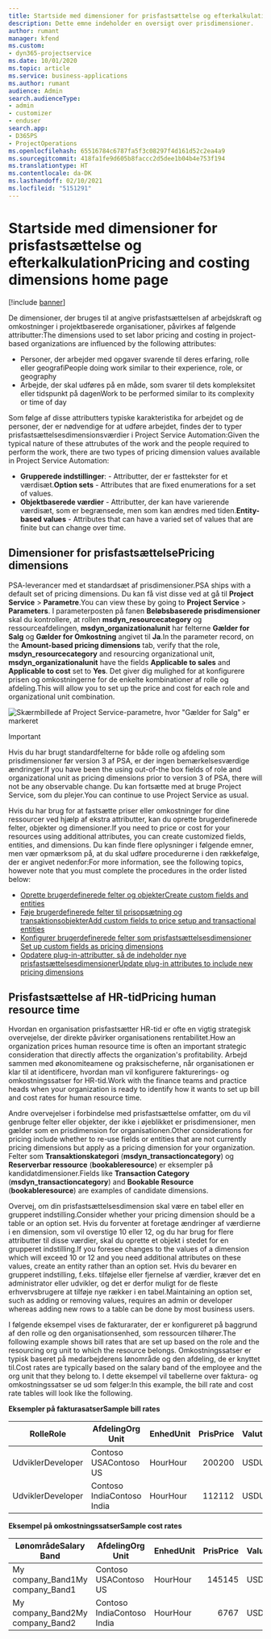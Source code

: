 ```yaml
---
title: Startside med dimensioner for prisfastsættelse og efterkalkulation
description: Dette emne indeholder en oversigt over prisdimensioner.
author: rumant
manager: kfend
ms.custom:
- dyn365-projectservice
ms.date: 10/01/2020
ms.topic: article
ms.service: business-applications
ms.author: rumant
audience: Admin
search.audienceType:
- admin
- customizer
- enduser
search.app:
- D365PS
- ProjectOperations
ms.openlocfilehash: 65516784c6787fa5f3c08297f4d161d52c2ea4a9
ms.sourcegitcommit: 418fa1fe9d605b8faccc2d5dee1b04b4e753f194
ms.translationtype: HT
ms.contentlocale: da-DK
ms.lasthandoff: 02/10/2021
ms.locfileid: "5151291"
---
```

# <a name="pricing-and-costing-dimensions-home-page"></a><span data-ttu-id="d66d7-103">Startside med dimensioner for prisfastsættelse og efterkalkulation</span><span class="sxs-lookup"><span data-stu-id="d66d7-103">Pricing and costing dimensions home page</span></span>

[!include [banner](../includes/psa-now-project-operations.md)]

<span data-ttu-id="d66d7-104">De dimensioner, der bruges til at angive prisfastsættelsen af arbejdskraft og omkostninger i projektbaserede organisationer, påvirkes af følgende attributter:</span><span class="sxs-lookup"><span data-stu-id="d66d7-104">The dimensions used to set labor pricing and costing in project-based organizations are influenced by the following attributes:</span></span>

- <span data-ttu-id="d66d7-105">Personer, der arbejder med opgaver svarende til deres erfaring, rolle eller geografi</span><span class="sxs-lookup"><span data-stu-id="d66d7-105">People doing work similar to their experience, role, or geography</span></span>
- <span data-ttu-id="d66d7-106">Arbejde, der skal udføres på en måde, som svarer til dets kompleksitet eller tidspunkt på dagen</span><span class="sxs-lookup"><span data-stu-id="d66d7-106">Work to be performed similar to its complexity or time of day</span></span>

<span data-ttu-id="d66d7-107">Som følge af disse attributters typiske karakteristika for arbejdet og de personer, der er nødvendige for at udføre arbejdet, findes der to typer prisfastsættelsesdimensionsværdier i Project Service Automation:</span><span class="sxs-lookup"><span data-stu-id="d66d7-107">Given the typical nature of these attrubutes of the work and the people required to perform the work, there are two types of pricing dimension values available in Project Service Automation:</span></span> 

- <span data-ttu-id="d66d7-108">**Grupperede indstillinger**: - Attributter, der er fasttekster for et værdisæt.</span><span class="sxs-lookup"><span data-stu-id="d66d7-108">**Option sets** - Attributes that are fixed enumerations for a set of values.</span></span>
- <span data-ttu-id="d66d7-109">**Objektbaserede værdier** - Attributter, der kan have varierende værdisæt, som er begrænsede, men som kan ændres med tiden.</span><span class="sxs-lookup"><span data-stu-id="d66d7-109">**Entity-based values** - Attributes that can have a varied set of values that are finite but can change over time.</span></span>

## <a name="pricing-dimensions"></a><span data-ttu-id="d66d7-110">Dimensioner for prisfastsættelse</span><span class="sxs-lookup"><span data-stu-id="d66d7-110">Pricing dimensions</span></span>

<span data-ttu-id="d66d7-111">PSA-leverancer med et standardsæt af prisdimensioner.</span><span class="sxs-lookup"><span data-stu-id="d66d7-111">PSA ships with a default set of pricing dimensions.</span></span> <span data-ttu-id="d66d7-112">Du kan få vist disse ved at gå til **Project Service** > **Parametre**.</span><span class="sxs-lookup"><span data-stu-id="d66d7-112">You can view these by going to **Project Service** > **Parameters**.</span></span> <span data-ttu-id="d66d7-113">I parameterposten på fanen **Beløbsbaserede prisdimensioner** skal du kontrollere, at rollen **msdyn_resourcecategory** og ressourceafdelingen, **msdyn_organizationalunit** har felterne **Gælder for Salg** og **Gælder for Omkostning** angivet til **Ja**.</span><span class="sxs-lookup"><span data-stu-id="d66d7-113">In the parameter record, on the **Amount-based pricing dimensions** tab, verify that the role, **msdyn_resourcecategory** and resourcing organizational unit, **msdyn_organizationalunit** have the fields **Applicable to sales** and **Applicable to cost** set to **Yes**.</span></span> <span data-ttu-id="d66d7-114">Det giver dig mulighed for at konfigurere prisen og omkostningerne for de enkelte kombinationer af rolle og afdeling.</span><span class="sxs-lookup"><span data-stu-id="d66d7-114">This will allow you to set up the price and cost for each role and organizational unit combination.</span></span>

![Skærmbillede af Project Service-parametre, hvor "Gælder for Salg" er markeret](media/PS-OOB-parameters.png)

> [!IMPORTANT]
> <span data-ttu-id="d66d7-116">Hvis du har brugt standardfelterne for både rolle og afdeling som prisdimensioner før version 3 af PSA, er der ingen bemærkelsesværdige ændringer.</span><span class="sxs-lookup"><span data-stu-id="d66d7-116">If you have been the using out-of-the box fields of role and organizational unit as pricing dimensions prior to version 3 of PSA, there will not be any observable change.</span></span> <span data-ttu-id="d66d7-117">Du kan fortsætte med at bruge Project Service, som du plejer.</span><span class="sxs-lookup"><span data-stu-id="d66d7-117">You can continue to use Project Service as usual.</span></span> 

<span data-ttu-id="d66d7-118">Hvis du har brug for at fastsætte priser eller omkostninger for dine ressourcer ved hjælp af ekstra attributter, kan du oprette brugerdefinerede felter, objekter og dimensioner.</span><span class="sxs-lookup"><span data-stu-id="d66d7-118">If you need to price or cost for your resources using additional attributes, you can create customized fields, entities, and dimensions.</span></span> <span data-ttu-id="d66d7-119">Du kan finde flere oplysninger i følgende emner, men vær opmærksom på, at du skal udføre procedurerne i den rækkefølge, der er angivet nedenfor:</span><span class="sxs-lookup"><span data-stu-id="d66d7-119">For more information, see the following topics, however note that you must complete the procedures in the order listed below:</span></span>

- [<span data-ttu-id="d66d7-120">Oprette brugerdefinerede felter og objekter</span><span class="sxs-lookup"><span data-stu-id="d66d7-120">Create custom fields and entities</span></span>](create-custom-fields-entities.md)
- [<span data-ttu-id="d66d7-121">Føje brugerdefinerede felter til prisopsætning og transaktionsobjekter</span><span class="sxs-lookup"><span data-stu-id="d66d7-121">Add custom fields to price setup and transactional entities</span></span>](field-references.md)
- [<span data-ttu-id="d66d7-122">Konfigurer brugerdefinerede felter som prisfastsættelsesdimensioner </span><span class="sxs-lookup"><span data-stu-id="d66d7-122">Set up custom fields as pricing dimensions</span></span>](set-up-pricing-dimensions.md)
- [<span data-ttu-id="d66d7-123">Opdatere plug-in-attributter, så de indeholder nye prisfastsættelsesdimensioner</span><span class="sxs-lookup"><span data-stu-id="d66d7-123">Update plug-in attributes to include new pricing dimensions</span></span>](update-plug-in-attributes.md)

## <a name="pricing-human-resource-time"></a><span data-ttu-id="d66d7-124">Prisfastsættelse af HR-tid</span><span class="sxs-lookup"><span data-stu-id="d66d7-124">Pricing human resource time</span></span>
<span data-ttu-id="d66d7-125">Hvordan en organisation prisfastsætter HR-tid er ofte en vigtig strategisk overvejelse, der direkte påvirker organisationens rentabilitet.</span><span class="sxs-lookup"><span data-stu-id="d66d7-125">How an organization prices human resource time is often an important strategic consideration that directly affects the organization's profitability.</span></span> <span data-ttu-id="d66d7-126">Arbejd sammen med økonomiteamene og praksischeferne, når organisationen er klar til at identificere, hvordan man vil konfigurere fakturerings- og omkostningssatser for HR-tid.</span><span class="sxs-lookup"><span data-stu-id="d66d7-126">Work with the finance teams and practice heads when your organization is ready to identify how it wants to set up bill and cost rates for human resource time.</span></span>

<span data-ttu-id="d66d7-127">Andre overvejelser i forbindelse med prisfastsættelse omfatter, om du vil genbruge felter eller objekter, der ikke i øjeblikket er prisdimensioner, men gælder som en prisdimension for organisationen.</span><span class="sxs-lookup"><span data-stu-id="d66d7-127">Other considerations for pricing include whether to re-use fields or entities that are not currently pricing dimensions but apply as a pricing dimension for your organization.</span></span> <span data-ttu-id="d66d7-128">Felter som **Transaktionskategori** (**msdyn_transactioncategory**) og **Reserverbar ressource** (**bookableresource**) er eksempler på kandidatdimensioner.</span><span class="sxs-lookup"><span data-stu-id="d66d7-128">Fields like **Transaction Category** (**msdyn_transactioncategory**) and **Bookable Resource** (**bookableresource**) are examples of candidate dimensions.</span></span> 

<span data-ttu-id="d66d7-129">Overvej, om din prisfastsættelsesdimension skal være en tabel eller en grupperet indstilling.</span><span class="sxs-lookup"><span data-stu-id="d66d7-129">Consider whether your pricing dimension should be a table or an option set.</span></span> <span data-ttu-id="d66d7-130">Hvis du forventer at foretage ændringer af værdierne i en dimension, som vil overstige 10 eller 12, og du har brug for flere attributter til disse værdier, skal du oprette et objekt i stedet for en grupperet indstilling.</span><span class="sxs-lookup"><span data-stu-id="d66d7-130">If you foresee changes to the values of a dimension which will exceed 10 or 12 and you need additional attributes on these values, create an entity rather than an option set.</span></span> <span data-ttu-id="d66d7-131">Hvis du bevarer en grupperet indstilling, f.eks. tilføjelse eller fjernelse af værdier, kræver det en administrator eller udvikler, og det er derfor muligt for de fleste erhvervsbrugere at tilføje nye rækker i en tabel.</span><span class="sxs-lookup"><span data-stu-id="d66d7-131">Maintaining an option set, such as adding or removing values, requires an admin or developer whereas adding new rows to a table can be done by most business users.</span></span>

<span data-ttu-id="d66d7-132">I følgende eksempel vises de fakturarater, der er konfigureret på baggrund af den rolle og den organisationsenhed, som ressourcen tilhører.</span><span class="sxs-lookup"><span data-stu-id="d66d7-132">The following example shows bill rates that are set up based on the role and the resourcing org unit to which the resource belongs.</span></span> <span data-ttu-id="d66d7-133">Omkostningssatser er typisk baseret på medarbejderens lønområde og den afdeling, de er knyttet til.</span><span class="sxs-lookup"><span data-stu-id="d66d7-133">Cost rates are typically based on the salary band of the employee and the org unit that they belong to.</span></span> <span data-ttu-id="d66d7-134">I dette eksempel vil tabellerne over faktura- og omkostningssatser se ud som følger:</span><span class="sxs-lookup"><span data-stu-id="d66d7-134">In this example, the bill rate and cost rate tables will look like the following.</span></span>

<span data-ttu-id="d66d7-135">**Eksempler på fakturasatser**</span><span class="sxs-lookup"><span data-stu-id="d66d7-135">**Sample bill rates**</span></span>

| <span data-ttu-id="d66d7-136">Rolle</span><span class="sxs-lookup"><span data-stu-id="d66d7-136">Role</span></span>        | <span data-ttu-id="d66d7-137">Afdeling</span><span class="sxs-lookup"><span data-stu-id="d66d7-137">Org Unit</span></span>    |<span data-ttu-id="d66d7-138">Enhed</span><span class="sxs-lookup"><span data-stu-id="d66d7-138">Unit</span></span>      |<span data-ttu-id="d66d7-139">Pris</span><span class="sxs-lookup"><span data-stu-id="d66d7-139">Price</span></span>      |<span data-ttu-id="d66d7-140">Valuta</span><span class="sxs-lookup"><span data-stu-id="d66d7-140">Currency</span></span>  |
| ------------|-------------|----------|----------:|----------|
| <span data-ttu-id="d66d7-141">Udvikler</span><span class="sxs-lookup"><span data-stu-id="d66d7-141">Developer</span></span>   | <span data-ttu-id="d66d7-142">Contoso USA</span><span class="sxs-lookup"><span data-stu-id="d66d7-142">Contoso US</span></span>  |<span data-ttu-id="d66d7-143">Hour</span><span class="sxs-lookup"><span data-stu-id="d66d7-143">Hour</span></span> | <span data-ttu-id="d66d7-144">200</span><span class="sxs-lookup"><span data-stu-id="d66d7-144">200</span></span>|<span data-ttu-id="d66d7-145">USD</span><span class="sxs-lookup"><span data-stu-id="d66d7-145">USD</span></span>     |
| <span data-ttu-id="d66d7-146">Udvikler</span><span class="sxs-lookup"><span data-stu-id="d66d7-146">Developer</span></span>   | <span data-ttu-id="d66d7-147">Contoso India</span><span class="sxs-lookup"><span data-stu-id="d66d7-147">Contoso India</span></span> |<span data-ttu-id="d66d7-148">Hour</span><span class="sxs-lookup"><span data-stu-id="d66d7-148">Hour</span></span>|   <span data-ttu-id="d66d7-149">112</span><span class="sxs-lookup"><span data-stu-id="d66d7-149">112</span></span>|<span data-ttu-id="d66d7-150">USD</span><span class="sxs-lookup"><span data-stu-id="d66d7-150">USD</span></span>     |


<span data-ttu-id="d66d7-151">**Eksempel på omkostningssatser**</span><span class="sxs-lookup"><span data-stu-id="d66d7-151">**Sample cost rates**</span></span>

| <span data-ttu-id="d66d7-152">Lønområde</span><span class="sxs-lookup"><span data-stu-id="d66d7-152">Salary Band</span></span>     | <span data-ttu-id="d66d7-153">Afdeling</span><span class="sxs-lookup"><span data-stu-id="d66d7-153">Org Unit</span></span>    |<span data-ttu-id="d66d7-154">Enhed</span><span class="sxs-lookup"><span data-stu-id="d66d7-154">Unit</span></span>      |<span data-ttu-id="d66d7-155">Pris</span><span class="sxs-lookup"><span data-stu-id="d66d7-155">Price</span></span>      |<span data-ttu-id="d66d7-156">Valuta</span><span class="sxs-lookup"><span data-stu-id="d66d7-156">Currency</span></span>  |
| ----------------|-------------|----------|----------:|----------|
| <span data-ttu-id="d66d7-157">My company_Band1</span><span class="sxs-lookup"><span data-stu-id="d66d7-157">My company_Band1</span></span> | <span data-ttu-id="d66d7-158">Contoso USA</span><span class="sxs-lookup"><span data-stu-id="d66d7-158">Contoso US</span></span>  |<span data-ttu-id="d66d7-159">Hour</span><span class="sxs-lookup"><span data-stu-id="d66d7-159">Hour</span></span> | <span data-ttu-id="d66d7-160">145</span><span class="sxs-lookup"><span data-stu-id="d66d7-160">145</span></span>|<span data-ttu-id="d66d7-161">USD</span><span class="sxs-lookup"><span data-stu-id="d66d7-161">USD</span></span>     |
| <span data-ttu-id="d66d7-162">My company_Band2</span><span class="sxs-lookup"><span data-stu-id="d66d7-162">My company_Band2</span></span> | <span data-ttu-id="d66d7-163">Contoso India</span><span class="sxs-lookup"><span data-stu-id="d66d7-163">Contoso India</span></span> |<span data-ttu-id="d66d7-164">Hour</span><span class="sxs-lookup"><span data-stu-id="d66d7-164">Hour</span></span>|   <span data-ttu-id="d66d7-165">67</span><span class="sxs-lookup"><span data-stu-id="d66d7-165">67</span></span>|<span data-ttu-id="d66d7-166">USD</span><span class="sxs-lookup"><span data-stu-id="d66d7-166">USD</span></span>     |
